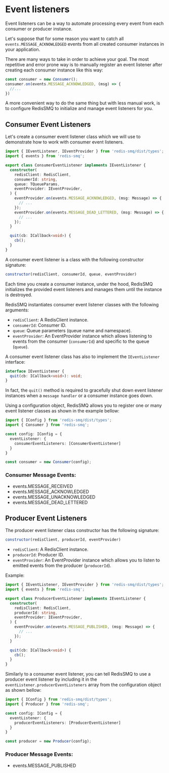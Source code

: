 # Event listeners

Event listeners can be a way to automate processing every event from each consumer or producer instance.

Let's suppose that for some reason you want to catch all `events.MESSAGE_ACKNOWLEDGED` events from all created 
consumer instances in your application.

There are many ways to take in order to achieve your goal. The most repetitive and error prone way is to manually 
register an event listener after creating each consumer instance like this way:

```javascript
const consumer = new Consumer();
consumer.on(events.MESSAGE_ACKNOWLEDGED, (msg) => {
  //...
})
```

A more convenient way to do the same thing but with less manual work, is to configure RedisSMQ to initialize and 
manage event listeners for you.

## Consumer Event Listeners

Let's create a consumer event listener class which we will use to demonstrate how to work with consumer event listeners.

```typescript
import { IEventListener, IEventProvider } from 'redis-smq/dist/types';
import { events } from 'redis-smq';

export class ConsumerEventListener implements IEventListener {
  constructor(
    redisClient: RedisClient,
    consumerId: string,
    queue: TQueueParams,
    eventProvider: IEventProvider,
  ) {
    eventProvider.on(events.MESSAGE_ACKNOWLEDGED, (msg: Message) => {
      // ...
    });
    eventProvider.on(events.MESSAGE_DEAD_LETTERED, (msg: Message) => {
      // ...
    });
  }

  quit(cb: ICallback<void>) {
    cb();
  }
}
```

A consumer event listener is a class with the following constructor signature:

```javascript
constructor(redisClient, consumerId, queue, eventProvider)
```

Each time you create a consumer instance, under the hood, RedisSMQ initializes the provided event listeners and manages 
them until the instance is destroyed. 

RedisSMQ instantiates consumer event listener classes with the following arguments:

- `redisClient`: A RedisClient instance. 
- `consumerId`: Consumer ID.
- `queue`: Queue parameters (queue name and namespace).
- `eventProvider`: An EventProvider instance which allows listening to events from the consumer (`consumerId`) and specific to the queue (`queue`). 

A consumer event listener class has also to implement the `IEventListener` interface:

```typescript
interface IEventListener {
  quit(cb: ICallback<void>): void;
}
```

In fact, the `quit()` method is required to gracefully shut down event listener instances when a `message handler` or a consumer instance goes down.

Using a configuration object, RedisSMQ allows you to register one or many event listener classes as shown in the example bellow:

```typescript
import { IConfig } from 'redis-smq/dist/types';
import { Consumer } from 'redis-smq';

const config: IConfig = {
  eventListener: {
    consumerEventListeners: [ConsumerEventListener]
  }
}

const consumer = new Consumer(config);
```

### Consumer Message Events:

* events.MESSAGE_RECEIVED
* events.MESSAGE_ACKNOWLEDGED
* events.MESSAGE_UNACKNOWLEDGED
* events.MESSAGE_DEAD_LETTERED

## Producer Event Listeners

The producer event listener class constructor has the following signature: 

```javascript
constructor(redisClient, producerId, eventProvider)
```

- `redisClient`: A RedisClient instance.
- `producerId`: Producer ID.
- `eventProvider`: An EventProvider instance which allows you to listen to emitted events from the producer (`producerId`). 

Example:

```typescript
import { IEventListener, IEventProvider } from 'redis-smq/dist/types';
import { events } from 'redis-smq';

export class ProducerEventListener implements IEventListener {
  constructor(
    redisClient: RedisClient,
    producerId: string,
    eventProvider: IEventProvider,
  ) {
    eventProvider.on(events.MESSAGE_PUBLISHED, (msg: Message) => {
      // ...
    });
  }

  quit(cb: ICallback<void>) {
    cb();
  }
}
```

Similarly to a consumer event listener, you can tell RedisSMQ to use a producer event listener by including it in 
the `eventListener.producerEventListeners` array from the configuration object as shown bellow:

```typescript
import { IConfig } from 'redis-smq/dist/types';
import { Producer } from 'redis-smq';

const config: IConfig = {
  eventListener: {
    producerEventListeners: [ProducerEventListener]
  }
}

const producer = new Producer(config);
```

### Producer Message Events:

* events.MESSAGE_PUBLISHED